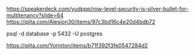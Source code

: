 https://speakerdeck.com/yudppp/row-level-security-is-silver-bullet-for-multitenancy?slide=64
https://qiita.com/Alesion30/items/97c3bd16c4e20d4bdb72


 psql -d database -p 5432 -U postgres


 https://qiita.com/Yorinton/items/b71f392f3fe0547284d2
